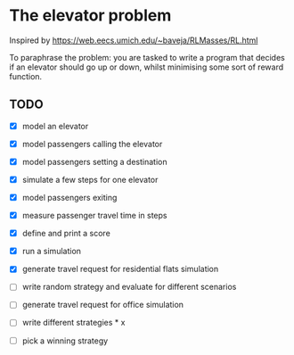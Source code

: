 # The elevator problem

Inspired by https://web.eecs.umich.edu/~baveja/RLMasses/RL.html

To paraphrase the problem: you are tasked to write a program that decides if an
elevator should go up or down, whilst minimising some sort of reward function.

## TODO

- [x] model an elevator
- [x] model passengers calling the elevator
- [x] model passengers setting a destination
- [x] simulate a few steps for one elevator
- [x] model passengers exiting
- [x] measure passenger travel time in steps
- [x] define and print a score
- [x] run a simulation
- [x] generate travel request for residential flats simulation
- [ ] write random strategy and evaluate for different scenarios
- [ ] generate travel request for office simulation
- [ ] write different strategies * x
- [ ] pick a winning strategy

